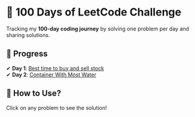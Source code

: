 # 🚀 100 Days of LeetCode Challenge  

Tracking my **100-day coding journey** by solving one problem per day and sharing solutions.  

## 📅 Progress  
✔ **Day 1**: [Best time to buy and sell stock](Best_time_to_buy_and_sell_stock_01_solution.cpp) <br>
✔ **Day 2**: [Container With Most Water](container_with_most_water_solution.cpp)

## 📌 How to Use?  
Click on any problem to see the solution!
